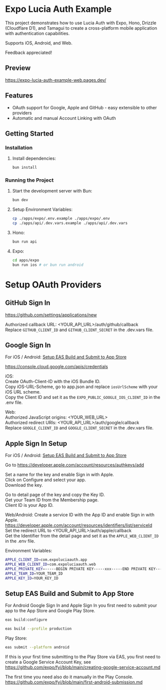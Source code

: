 # Expo Lucia Auth Example

This project demonstrates how to use Lucia Auth with Expo, Hono, Drizzle (Cloudflare D1), and Tamagui to create a cross-platform mobile application with authentication capabilities.

Supports iOS, Android, and Web.

Feedback appreciated!

## Preview

https://expo-lucia-auth-example-web.pages.dev/

## Features

- OAuth support for Google, Apple and GitHub - easy extensible to other providers
- Automatic and manual Account Linking with OAuth

## Getting Started

### Installation

1. Install dependencies:
   ```sh
   bun install
   ```

### Running the Project

1. Start the development server with Bun:
   ```sh
   bun dev
   ```
2. Setup Environment Variables:
   ```sh
   cp ./apps/expo/.env.example ./apps/expo/.env
   cp ./apps/api/.dev.vars.example ./apps/api/.dev.vars
   ```
3. Hono:
   ```sh
   bun run api
   ```
4. Expo:
   ```sh
   cd apps/expo
   bun run ios # or bun run android
   ```

# Setup OAuth Providers

## GitHub Sign In

https://github.com/settings/applications/new

Authorized callback URL: <YOUR_API_URL>/auth/github/callback  
Replace `GITHUB_CLIENT_ID` and `GITHUB_CLIENT_SECRET` in the .dev.vars file.

## Google Sign In

For iOS / Android: [Setup EAS Build and Submit to App Store](#setup-eas-build-and-submit-to-app-store)

https://console.cloud.google.com/apis/credentials

iOS:  
Create OAuth-Client-ID with the iOS Bundle ID.  
Copy iOS-URL-Scheme, go to app.json and replace `iosUrlScheme` with your iOS URL scheme.  
Copy the Client ID and set it as the `EXPO_PUBLIC_GOOGLE_IOS_CLIENT_ID` in the .env file.

Web:  
Authorized JavaScript origins: <YOUR_WEB_URL>  
Authorized redirect URIs: <YOUR_API_URL>/auth/google/callback  
Replace `GOOGLE_CLIENT_ID` and `GOOGLE_CLIENT_SECRET` in the .dev.vars file.

## Apple Sign In Setup

For iOS / Android: [Setup EAS Build and Submit to App Store](#setup-eas-build-and-submit-to-app-store)

Go to https://developer.apple.com/account/resources/authkeys/add

Set a name for the key and enable Sign in with Apple.  
Click on Configure and select your app.  
Download the key.

Go to detail page of the key and copy the Key ID.  
Get your Team ID from the Membership page.  
Client ID is your App ID.

Web/Android:
Create a service ID with the App ID and enable Sign in with Apple.
https://developer.apple.com/account/resources/identifiers/list/serviceId  
Set the redirect URL to <YOUR_API_URL>/auth/apple/callback  
Get the Identifier from the detail page and set it as the `APPLE_WEB_CLIENT_ID` in the .env file.

Environment Variables:

```sh
APPLE_CLIENT_ID=com.expoluciaauth.app
APPLE_WEB_CLIENT_ID=com.expoluciaauth.web
APPLE_PRIVATE_KEY=-----BEGIN PRIVATE KEY-----xxx-----END PRIVATE KEY----
APPLE_TEAM_ID=YOUR_TEAM_ID
APPLE_KEY_ID=YOUR_KEY_ID
```

## Setup EAS Build and Submit to App Store

For Android Google Sign In and Apple Sign In you first need to submit your app to the App Store and Google Play Store.

```bash
eas build:configure
```

```bash
eas build --profile production
```

Play Store:

```bash
eas submit --platform android
```

If this is your first time submitting to the Play Store via EAS, you first need to create a Google Service Account Key, see https://github.com/expo/fyi/blob/main/creating-google-service-account.md

The first time you need also do it manually in the Play Console.
https://github.com/expo/fyi/blob/main/first-android-submission.md
